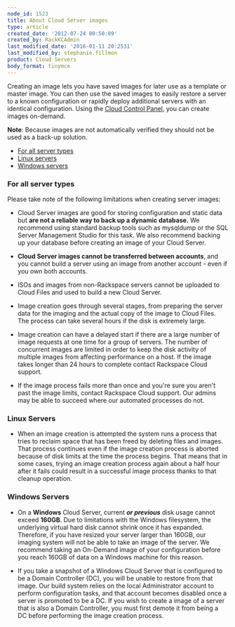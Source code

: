 ```yaml
---
node_id: 1523
title: About Cloud Server images
type: article
created_date: '2012-07-24 00:50:09'
created_by: RackKCAdmin
last_modified_date: '2016-01-11 20:2531'
last_modified_by: stephanie.fillmon
product: Cloud Servers
body_format: tinymce
---
```


Creating an image lets you have saved images for later use as a template
or master image. You can then use the saved images to easily restore a
server to a known configuration or rapidly deploy additional servers
with an identical configuration. Using the [Cloud Control
Panel](http://mycloud.rackspace.com), you can create images on-demand.

**Note**: Because images are not automatically verified they should not
be used as a back-up solution.

-   [For all server types](#all)
-   [Linux servers](#linux)
-   [Windows servers](#windows)

### For all server types

Please take note of the following limitations when creating server
images:

-   Cloud Server images are good for storing configuration and static
    data but **are not a reliable way to back up a dynamic
    database.** We recommend using standard backup tools such as
    mysqldump or the SQL Server Management Studio for this task. We also
    recommend backing up your database before creating an image of your
    Cloud Server.

-   **Cloud Server images cannot be transferred between accounts**, and
    you cannot build a server using an image from another account - even
    if you own both accounts.

-   ISOs and images from non-Rackspace servers cannot be uploaded to
    Cloud Files and used to build a new Cloud Server. 

-   Image creation goes through several stages, from preparing the
    server data for the imaging and the actual copy of the image to
    Cloud Files. The process can take several hours if the disk is
    extremely large.

-   Image creation can have a delayed start if there are a large number
    of image requests at one time for a group of servers. The number of
    concurrent images are limited in order to keep the disk activity of
    multiple images from affecting performance on a host. If the image
    takes longer than 24 hours to complete contact Rackspace Cloud
    support.

-   If the image process fails more than once and you're sure you aren't
    past the image limits, contact Rackspace Cloud support. Our admins
    may be able to succeed where our automated processes do not.

### Linux Servers

-   When an image creation is attempted the system runs a process that
    tries to reclaim space that has been freed by deleting files and
    images. That process continues even if the image creation process is
    aborted because of disk limits at the time the process begins. That
    means that in some cases, trying an image creation process again
    about a half hour after it fails could result in a successful image
    process thanks to that cleanup operation.

### Windows Servers

-   On a **Windows** Cloud Server, current ***or previous*** disk usage
    cannot exceed **160GB**. Due to limitations with the Windows
    filesystem, the underlying virtual hard disk cannot shrink once it
    has expanded. Therefore, if you have resized your server larger than
    160GB, our imaging system will not be able to take an image of the
    server. We recommend taking an On-Demand image of your configuration
    before you reach 160GB of data on a Windows machine for this reason.

-   If you take a snapshot of a Windows Cloud Server that is configured
    to be a Domain Controller (DC), you will be unable to restore from
    that image. Our build system relies on the local Administrator
    account to perform configuration tasks, and that account becomes
    disabled once a server is promoted to be a DC. If you wish to create
    a image of a server that is also a Domain Controller, you must first
    demote it from being a DC before performing the image creation
    process.


